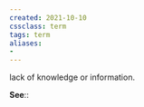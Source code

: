 ```yaml
---
created: 2021-10-10
cssclass: term
tags: term
aliases:
- 
---
```


lack of knowledge or information.

**See**:: 

